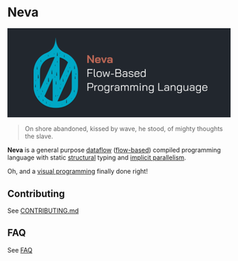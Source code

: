 # Neva

![assets/header.png](assets/header.png)

> On shore abandoned, kissed by wave, he stood, of mighty thoughts the slave.

**Neva** is a general purpose [dataflow](https://en.wikipedia.org/wiki/Dataflow_programming) ([flow-based](https://en.wikipedia.org/wiki/Flow-based_programming)) compiled programming language with static [structural](https://en.wikipedia.org/wiki/Structural_type_system) typing and [implicit parallelism](https://en.wikipedia.org/wiki/Implicit_parallelism).

Oh, and a [visual programming](https://en.wikipedia.org/wiki/Visual_programming_language) finally done right!

## Contributing

See [CONTRIBUTING.md](./CONTRIBUTING.md)

## FAQ

See [FAQ](./docs/faq.md)
